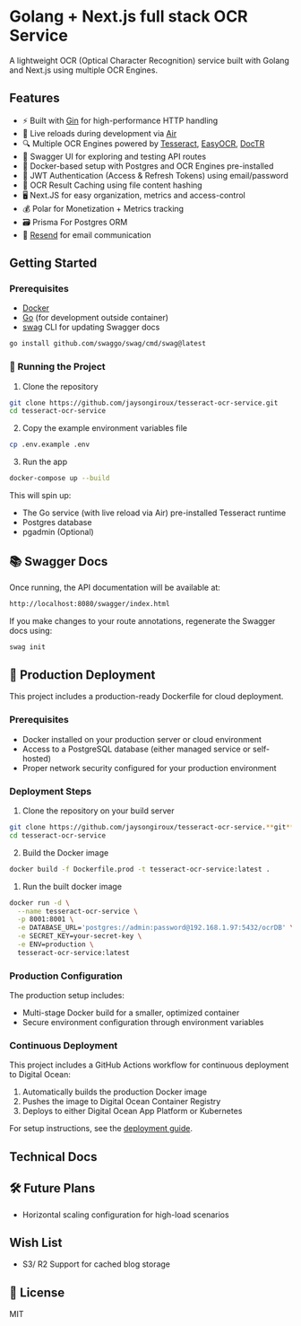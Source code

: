 # Golang + Next.js full stack OCR Service

A lightweight OCR (Optical Character Recognition) service built with Golang and Next.js using multiple OCR Engines.

## Features
- ⚡️ Built with [Gin](https://github.com/gin-gonic/gin) for high-performance HTTP handling
- 🔁 Live reloads during development via [Air](https://github.com/cosmtrek/air)
- 🔍 Multiple OCR Engines powered by [Tesseract](https://github.com/tesseract-ocr/tesseract), [EasyOCR](https://github.com/JaidedAI/EasyOCR), [DocTR](https://github.com/mindee/doctr)
- 📘 Swagger UI for exploring and testing API routes
- 🐳 Docker-based setup with Postgres and OCR Engines pre-installed
- 🔐 JWT Authentication (Access & Refresh Tokens) using email/password
- 📀 OCR Result Caching using file content hashing
- 🖥️ Next.JS for easy organization, metrics and access-control
- 💰 Polar for Monetization + Metrics tracking
- 🗃️ Prisma For Postgres ORM
- 📧 [Resend](https://resend.com) for email communication

## Getting Started

### Prerequisites

- [Docker](https://www.docker.com/)
- [Go](https://golang.org/) (for development outside container)
- [swag](https://github.com/swaggo/swag) CLI for updating Swagger docs

```bash
go install github.com/swaggo/swag/cmd/swag@latest
```

### 🚀 Running the Project
1. Clone the repository
```bash
git clone https://github.com/jaysongiroux/tesseract-ocr-service.git
cd tesseract-ocr-service
```

2. Copy the example environment variables file
```bash
cp .env.example .env
```
3. Run the app
```bash
docker-compose up --build
```
This will spin up:
- The Go service (with live reload via Air) pre-installed Tesseract runtime
- Postgres database
- pgadmin (Optional)

## 📚 Swagger Docs
Once running, the API documentation will be available at:

```bash
http://localhost:8080/swagger/index.html
```
If you make changes to your route annotations, regenerate the Swagger docs using:

```bash
swag init
```

## 🚀 Production Deployment

This project includes a production-ready Dockerfile for cloud deployment.

### Prerequisites
- Docker installed on your production server or cloud environment
- Access to a PostgreSQL database (either managed service or self-hosted)
- Proper network security configured for your production environment

### Deployment Steps

1. Clone the repository on your build server
```bash
git clone https://github.com/jaysongiroux/tesseract-ocr-service.**git**
cd tesseract-ocr-service
```

2. Build the Docker image
```bash
docker build -f Dockerfile.prod -t tesseract-ocr-service:latest .
```

1. Run the built docker image
```bash
docker run -d \
  --name tesseract-ocr-service \
  -p 8001:8001 \
  -e DATABASE_URL='postgres://admin:password@192.168.1.97:5432/ocrDB' \
  -e SECRET_KEY=your-secret-key \
  -e ENV=production \
  tesseract-ocr-service:latest
```

### Production Configuration

The production setup includes:
- Multi-stage Docker build for a smaller, optimized container
- Secure environment configuration through environment variables

### Continuous Deployment

This project includes a GitHub Actions workflow for continuous deployment to Digital Ocean:

1. Automatically builds the production Docker image
2. Pushes the image to Digital Ocean Container Registry
3. Deploys to either Digital Ocean App Platform or Kubernetes

For setup instructions, see the [deployment guide](deployment-guide.md).

## Technical Docs

## 🛠️ Future Plans
- Horizontal scaling configuration for high-load scenarios

## Wish List
- S3/ R2 Support for cached blog storage

## 📄 License
MIT

